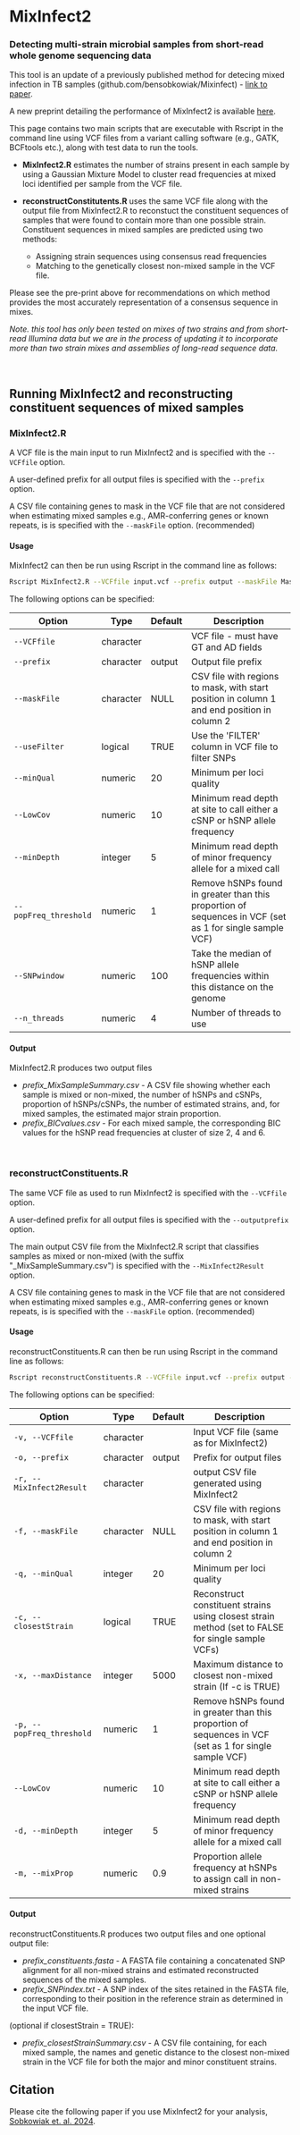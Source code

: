 # MixInfect2

### Detecting multi-strain microbial samples from short-read whole genome sequencing data

This tool is an update of a previously published method for detecing mixed infection in TB samples (github.com/bensobkowiak/Mixinfect) - [link to paper](https://bmcgenomics.biomedcentral.com/articles/10.1186/s12864-018-4988-z).

A new preprint detailing the performance of MixInfect2 is available [here](https://www.biorxiv.org/content/10.1101/2024.04.26.591283v1).

This page contains two main scripts that are executable with Rscript in the command line using VCF files from a variant calling software (e.g., GATK, BCFtools etc.), along with test data to run the tools.

- **MixInfect2.R** estimates the number of strains present in each sample by using a Gaussian Mixture Model to cluster read frequencies at mixed loci identified per sample from the VCF file.

- **reconstructConstitutents.R**  uses the same VCF file along with the output file from MixInfect2.R to reconstuct the constituent sequences of samples that were found to contain more than one possible strain. Constituent sequences in mixed samples are predicted using two methods:
    - Assigning strain sequences using consensus read frequencies
    - Matching to the genetically closest non-mixed sample in the VCF file.

Please see the pre-print above for recommendations on which method provides the most accurately representation of a consensus sequence in mixes. 

_Note. this tool has only been tested on mixes of two strains and from short-read Illumina data but we are in the process of updating it to incorporate more than two strain mixes and assemblies of long-read sequence data._

<br>

## Running MixInfect2 and reconstructing constituent sequences of mixed samples

### MixInfect2.R

A VCF file is the main input to run MixInfect2 and is specified with the ```--VCFfile``` option.

A user-defined prefix for all output files is specified with the ```--prefix``` option.

A CSV file containing genes to mask in the VCF file that are not considered when estimating mixed samples e.g., AMR-conferring genes or known repeats, is is specified with the ```--maskFile``` option. (recommended) 

#### Usage

MixInfect2 can then be run using Rscript in the command line as follows:

```bash
Rscript MixInfect2.R --VCFfile input.vcf --prefix output --maskFile MaskedRegions.csv 
```

The following options can be specified:

| Option                 | Type       | Default | Description                                                                                                                             |
|------------------------|------------|---------|-----------------------------------------------------------------------------------------------------------------------------------------|
| `--VCFfile`            | character  |     | VCF file - must have GT and AD fields                                                                                                   |
| `--prefix`             | character  | output  | Output file prefix                                                                                                                      |
| `--maskFile`           | character  | NULL    | CSV file with regions to mask, with start position in column 1 and end position in column 2                                             |
| `--useFilter`          | logical    | TRUE    | Use the 'FILTER' column in VCF file to filter SNPs                                                                                      |
| `--minQual`            | numeric    | 20      | Minimum per loci quality                                                                                                                |
| `--LowCov`             | numeric    | 10      | Minimum read depth at site to call either a cSNP or hSNP allele frequency                                                               |
| `--minDepth`             | integer    | 5      | Minimum read depth of minor frequency allele for a mixed call                                                                                             |
| `--popFreq_threshold`  | numeric    | 1       | Remove hSNPs found in greater than this proportion of sequences in VCF (set as 1 for single sample VCF)                                                                                 |
| `--SNPwindow`          | numeric    | 100     | Take the median of hSNP allele frequencies within this distance on the genome                                                           |
| `--n_threads`          | numeric    | 4       | Number of threads to use                                                                                                                |


#### Output

MixInfect2.R produces two output files

- _prefix_MixSampleSummary.csv_ - A CSV file showing whether each sample is mixed or non-mixed, the number of hSNPs and cSNPs, proportion of hSNPs/cSNPs, the number of estimated strains, and, for mixed samples, the estimated major strain proportion.
- _prefix_BICvalues.csv_ - For each mixed sample, the corresponding BIC values for the hSNP read frequencies at cluster of size 2, 4 and 6. 

<br>

### reconstructConstituents.R

The same VCF file as used to run MixInfect2 is specified with the ```--VCFfile``` option.

A user-defined prefix for all output files is specified with the ```--outputprefix``` option.

The main output CSV file from the MixInfect2.R script that classifies samples as mixed or non-mixed (with the suffix "_MixSampleSummary.csv") is specified with the ```--MixInfect2Result``` option.

A CSV file containing genes to mask in the VCF file that are not considered when estimating mixed samples e.g., AMR-conferring genes or known repeats, is is specified with the ```--maskFile``` option. (recommended) 

#### Usage

reconstructConstituents.R can then be run using Rscript in the command line as follows:

```bash
Rscript reconstructConstituents.R --VCFfile input.vcf --prefix output --MixInfect2Result output_MixSampleSummary.csv --maskFile MaskedRegions.csv 
```

The following options can be specified:

| Option                       | Type       | Default | Description                                                                                                                           |
|------------------------------|------------|---------|---------------------------------------------------------------------------------------------------------------------------------------|
| `-v, --VCFfile`              | character  |         | Input VCF file (same as for MixInfect2)                                                                                                                       |
| `-o, --prefix`         | character  | output  | Prefix for output files                                                                                                               |
| `-r, --MixInfect2Result`     | character  |         | output CSV file generated using MixInfect2                                                                                                   |
| `-f, --maskFile`             | character  | NULL    |CSV file with regions to mask, with start position in column 1 and end position in column 2                |
| `-q, --minQual`              | integer    | 20      | Minimum per loci quality                                                                                              |
| `-c, --closestStrain`        | logical    | TRUE    | Reconstruct constituent strains using closest strain method (set to FALSE for single sample VCFs)                                                                          |
| `-x, --maxDistance`          | integer    | 5000    | Maximum distance to closest non-mixed strain (If -c is TRUE)                                                                                         |
| `-p, --popFreq_threshold`    | numeric    | 1       | Remove hSNPs found in greater than this proportion of sequences in VCF (set as 1 for single sample VCF)                                                              |
| `--LowCov`             | numeric    | 10      | Minimum read depth at site to call either a cSNP or hSNP allele frequency                                                               |
| `-d, --minDepth`             | integer    | 5      | Minimum read depth of minor frequency allele for a mixed call                                                                                             |
| `-m, --mixProp`              | numeric    | 0.9     | Proportion allele frequency at hSNPs to assign call in non-mixed strains                                                              |


#### Output

reconstructConstituents.R produces two output files and one optional output file:

- _prefix_constituents.fasta_ - A FASTA file containing a concatenated SNP alignment for all non-mixed strains and estimated reconstructed sequences of the mixed samples.
- _prefix_SNPindex.txt_ - A SNP index of the sites retained in the FASTA file, corresponding to their position in the reference strain as determined in the input VCF file. 

(optional if closestStrain = TRUE):

- _prefix_closestStrainSummary.csv_ - A CSV file containing, for each mixed sample, the names and genetic distance to the closest non-mixed strain in the VCF file for both the major and minor constituent strains.

## Citation

Please cite the following paper if you use MixInfect2 for your analysis, [Sobkowiak et. al. 2024](https://www.biorxiv.org/content/10.1101/2024.04.26.591283v1).
